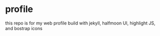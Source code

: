 # profile

this repo is for my web profile build with jekyll, halfmoon UI, highlight JS, and bostrap icons
